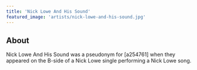 ```yaml
---
title: 'Nick Lowe And His Sound'
featured_image: 'artists/nick-lowe-and-his-sound.jpg'
---
```


## About

Nick Lowe And His Sound was a pseudonym for [a254761] when they appeared on the B-side of a Nick Lowe single performing a Nick Lowe song.
